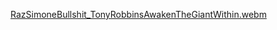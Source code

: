   [RazSimoneBullshit_TonyRobbinsAwakenTheGiantWithin.webm](https://github.com/FifthXenia/piletexodus/assets/7407672/686184f4-5cc0-44fa-94bd-f6804b820991)
